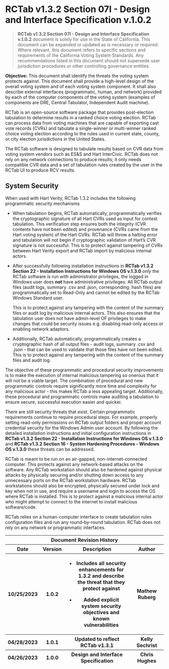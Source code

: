 # RCTab v1.3.2 Section 07I - Design and Interface Specification v.1.0.2

> **RCTab v1.3.2 Section 07I - Design and Interface Specification
> v.1.0.2** document is solely for use in the State of California. This
> document can be expanded or updated as is necessary or required. Where
> relevant, this document refers to specific sections and requirements
> of the California Voting System Standards. Any recommendations listed
> in this document should not supersede user jurisdiction procedures or
> other controlling governance entities.

**Objective:** This document shall identify the threats the voting
system protects against. This document shall provide a high-level design
of the overall voting system and of each voting system component. It
shall also describe external interfaces (programmatic, human, and
network) provided by each of the computer components of the voting
system (examples of components are DRE, Central Tabulator, Independent
Audit machine).

RCTab is an open-source software package that provides post-election
tabulation to determine results in a ranked choice voting election.
RCTab can process data from voting machines that are capable of
exporting cast vote records (CVRs) and tabulate a single-winner or
multi-winner ranked choice voting election according to the rules used
in current state, county, or city election jurisdictions in the United
States.

The RCTab software is designed to tabulate results based on CVR data
from voting system vendors such as ES&S and Hart InterCivic. RCTab does
not rely on any network connections to produce results; it only needs
compatible CVR data and a set of tabulation rules created by the user in
the RCTab UI to produce RCV results.

## System Security

When used with Hart Verity, RCTab 1.3.2 includes the following
programmatic security mechanisms

-   When tabulation begins, RCTab automatically, programmatically
    verifies the cryptographic signature of all Hart CVRs used as input
    for contest tabulation. This verification step ensures both the
    integrity (CVR contents have not been edited) and provenance (CVRs
    came from the Hart voting system) of the Hart CVRs. RCTab will throw
    a halting error and tabulation will not begin if cryptographic
    validation of Hart’s CVR signature is not successful. This is to
    protect against tampering of CVRs between Hart Verity export and
    RCTab import by malicious internal actors.

-   After successfully following installation instructions in **RCTab
    v1.3.2 Section 22 - Installation Instructions for Windows OS
    v.1.3.0** *only* the RCTab software is run with administrator
    privileges, the logged in Windows user does **not** have
    administrative privileges. All RCTab output files (audit logs,
    summary .csv and .json, corresponding .hash files) are
    programmatically set to Read-Only and cannot be edited by the RCTab
    Windows Standard user.  
      
    This is to protect against any tampering with the content of the
    summary files or audit log by malicious internal actors. This also
    ensures that the tabulation user does not have admin-level OF
    privileges to make changes that could be security issues e.g.
    disabling read-only access or enabling network adaptors.

-   Additionally, RCTab automatically, programmatically creates a
    cryptographic hash of all output files - audit logs, summary .csv
    and .json - that can be used to validate that those files have not
    been edited. This is to protect against any tampering with the
    content of the summary files and audit log.

The objective of these programmatic and procedural security improvements
is to make the execution of internal malicious tampering so onerous that
it will not be a viable target. The combination of procedural and new
programmatic controls require significantly more time and complexity for
any malicious actor - this makes RCTab a less appealing target.
Additionally, these procedural and programmatic controls make auditing a
tabulation to ensure secure, successful execution easier and quicker.

There are still security threats that exist. Certain programmatic
requirements continue to require procedural steps. For example, properly
setting read-only permissions on RCTab output folders and proper account
credential security for the Windows Admin user account. By following the
detailed installation instructions and initial configuration
instructions in **RCTab v1.3.2 Section 22 - Installation Instructions
for Windows OS v.1.3.0** and **RCTab v1.3.2 Section 16 - System
Hardening Procedures - Windows OS v.1.3.0** these threats can be
addressed.

RCTab is meant to be run on an air-gapped, non-internet-connected
computer. This protects against any network-based attacks on the
software. Any RCTab workstation should also be hardened against physical
attacks by physically securing and/or shutting down access to any
unnecessary ports on the RCTab workstation hardware. RCTab workstations
should also be encrypted, physically secured under lock and key when not
in use, and require a username and login to access the OS where RCTab is
installed. This is to protect against a malicious internal actor who
might attempt to connect to the internet to install malicious
software/code.

RCTab relies on a human-computer interface to create tabulation rules
configuration files and run any round-by-round tabulation. RCTab does
not rely on any network or programmatic interfaces.

<table>
<colgroup>
<col style="width: 14%" />
<col style="width: 11%" />
<col style="width: 48%" />
<col style="width: 25%" />
</colgroup>
<thead>
<tr class="header">
<th colspan="4"><strong>Document Revision History</strong></th>
</tr>
<tr class="odd">
<th><strong>Date</strong></th>
<th><strong>Version</strong></th>
<th><strong>Description</strong></th>
<th><strong>Author</strong></th>
</tr>
<tr class="header">
<th>10/25/2023</th>
<th>1.0.2</th>
<th><ul>
<li><p>Includes all security enhancements for 1.3.2 and describe the
threat that they protect against</p></li>
<li><p>Added explicit system security objectives and known
vulnerabilities</p></li>
</ul></th>
<th>Mathew Ruberg</th>
</tr>
<tr class="odd">
<th>04/28/2023</th>
<th>1.0.1</th>
<th>Updated to reflect RCTab v1.3.1</th>
<th>Kelly Sechrist</th>
</tr>
<tr class="header">
<th>04/26/2023</th>
<th>1.0.0</th>
<th>Design and Interface Specification</th>
<th>Chris Hughes</th>
</tr>
</thead>
<tbody>
</tbody>
</table>

#  

